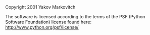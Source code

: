 Copyright 2001 Yakov Markovitch

The software is licensed according to the terms of the PSF (Python Software Foundation) license found here: http://www.python.org/psf/license/